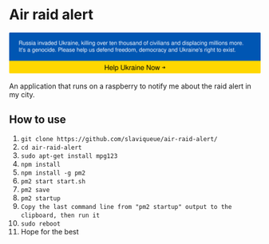 # Air raid alert

[![Stand With Ukraine](https://raw.githubusercontent.com/vshymanskyy/StandWithUkraine/main/banner2-direct.svg)](https://vshymanskyy.github.io/StandWithUkraine/)

An application that runs on a raspberry to notify me about the raid alert in my city.

## How to use

1. `git clone https://github.com/slaviqueue/air-raid-alert/`
2. `cd air-raid-alert`
3. `sudo apt-get install mpg123`
4. `npm install`
5. `npm install -g pm2`
6. `pm2 start start.sh`
7. `pm2 save`
8. `pm2 startup`
9. `Copy the last command line from "pm2 startup" output to the clipboard, then run it`
10. `sudo reboot`
11. Hope for the best
